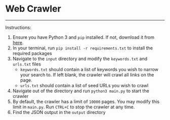 # Web Crawler
___
Instructions:

1. Ensure you have Python 3 and `pip` installed. If not, download it from [here](https://www.python.org/downloads/).
2. In your terminal, run `pip install -r requirements.txt` to install the required packages
3. Navigate to the `input` directory and modify the `keywords.txt` and `urls.txt` files
    - `keywords.txt` should contain a list of keywords you wish to narrow your search to. 
       If left blank, the crawler will crawl all links on the page.
    - `urls.txt` should contain a list of seed URLs you wish to crawl
4. Navigate out of the directory and run `python3 main.py` to start the crawler
5. By default, the crawler has a limit of `10000` pages. You may modify this limit in `main.py`.
   Run `CTRL+C` to stop the crawler at any time.
6. Find the JSON output in the `output` directory
